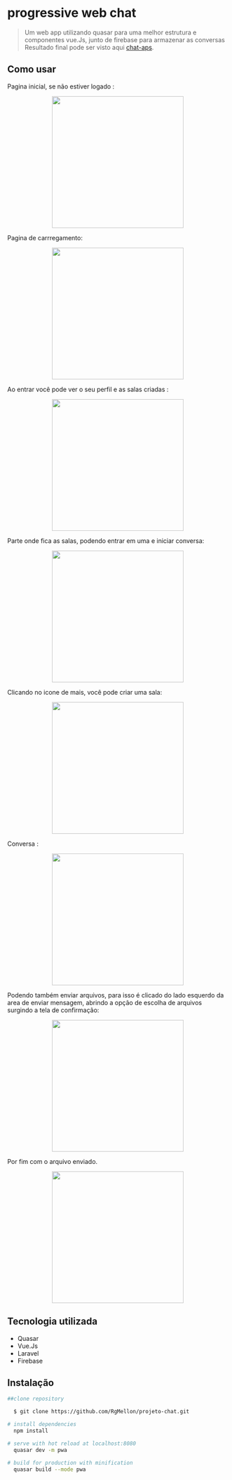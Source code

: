# progressive web chat

> Um web app utilizando quasar para uma melhor
> estrutura e componentes vue.Js,
> junto de firebase para armazenar as conversas
> Resultado final pode ser visto aqui
[chat-aps](https://chat-aps.herokuapp.com/).

## Como usar
  Pagina inicial, se não estiver logado :
    <p align="center">
      <img width="300" src="https://user-images.githubusercontent.com/29661994/41543159-cf080066-72ec-11e8-9921-78dde5ffbcfd.jpg">
    </p>

  Pagina de carrregamento:
    <p align="center">
      <img width="300" src="https://user-images.githubusercontent.com/29661994/41543172-d7d95924-72ec-11e8-8551-c713c00aaf53.jpg">
    </p>

  Ao entrar você pode ver o seu perfil e as salas criadas :
    <p align="center">
      <img width="300" src="https://user-images.githubusercontent.com/29661994/41543195-e2cb427a-72ec-11e8-932b-d8cf8cd65d43.jpg">
    </p>

  Parte onde fica as salas, podendo entrar em uma e iniciar conversa:
    <p align="center">
      <img width="300" src="https://user-images.githubusercontent.com/29661994/41543241-f419ab84-72ec-11e8-81df-fbe86b32f762.jpg">
    </p>

  Clicando no icone de mais, você pode criar uma sala:
    <p align="center">
      <img width="300" src="https://user-images.githubusercontent.com/29661994/41543293-07f34980-72ed-11e8-83c4-6b4a172035d1.jpg">
    </p>

  Conversa :
    <p align="center">
      <img width="300" src="https://user-images.githubusercontent.com/29661994/41543408-2037c62e-72ed-11e8-8ff3-2ac1bda1b3a3.jpg">
    </p>

  Podendo também enviar arquivos, para isso é clicado do lado esquerdo
  da area de enviar mensagem, abrindo a opção de escolha de arquivos
  surgindo a tela de confirmação:
    <p align="center">
        <img width="300" src="https://user-images.githubusercontent.com/29661994/41543504-4e40c412-72ed-11e8-80cd-53c3342769ac.jpg">
    </p>

  Por fim com o arquivo enviado.
    <p align="center">
        <img width="300" src="https://user-images.githubusercontent.com/29661994/41543550-65bdb744-72ed-11e8-8a61-e7c3401c5f2d.jpg">
    </p>
## Tecnologia utilizada

  - Quasar
  - Vue.Js
  - Laravel
  - Firebase

## Instalação

``` bash
##clone repository

  $ git clone https://github.com/RgMellon/projeto-chat.git

# install dependencies
  npm install

# serve with hot reload at localhost:8080
  quasar dev -m pwa

# build for production with minification
  quasar build --mode pwa

```
